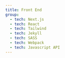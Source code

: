 ```yaml
---
title: Front End
group:
  - tech: Next.js
  - tech: React
  - tech: Tailwind
  - tech: Jekyll
  - tech: SASS
  - tech: Webpack
  - tech: Javascript API
---
```

